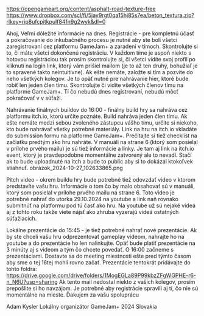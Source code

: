 https://opengameart.org/content/asphalt-road-texture-free
https://www.dropbox.com/scl/fi/5jay9rgt0qa15hj85s7ea/beton_textura.zip?rlkey=rip8ufcpitkpulf84fn9g2wyk&dl=0


Ahoj,
Veľmi dôležité informácie na dnes.
Registrácie - pre kompletnú účasť a pokračovanie do inkubačného procesu je nutné aby ste boli všetci zaregistrovaní cez platformu GameJam+ a zaradení v tímoch. Skontrolujte si to, či máte všetci dokončenú registráciu. V každom tíme je aspoň niekto s hotovou registráciou tak prosím skontrolujte si, či všetci vidíte svoj profil po kliknutí na login link, ktorý vám prišiel mailom (je to až ten druhý, bohužiaľ je to spravené takto neintuitívne). Ak ešte nemáte, založte si tím a pozvite do neho všetkých kolegov. Je to opäť nutné pre nahrávanie hier, ktoré bude robiť len jeden člen tímu. Skontrolujte či vidíte všetkých členov tímu na platforme GameJam+. Tí čo nebudú dnes registrovaní, nebudú môcť pokračovať v v súťaži.

Nahrávanie finálnych buildov do 16:00 - finálny build hry sa nahráva cez platformu itch.io, ktorú určite poznáte. Build nahráva jeden člen tímu. Ak ešte nemáte medzi sebou zvoleného zástupcu vášho tímu, určite si niekoho, kto bude nahrávať všetky potrebné materiály. Link na hru na itch.io vkladáte do submission formu na platforme GameJam+. Prečítajte si tiež checklist na začiatku predtým ako hru nahráte. V manuáli na strane 6 (ktorý som posielal v prílohe prvého mailu) je sú tiež informácie a linky. Je tam aj link na itch.io event, ktorý je pravdepodobne momentálne zatvorený ale to nevadí. Stačí ak to bude uploadnuté na itch a bude to public aby si to dokázal ktokoľvek stiahnuť. 
obrázok_2024-10-27_102633865.png

Pitch video - okrem buildu hry bude potrebné tiež odovzdať video v ktorom predstavíte vašu hru. Informácie o tom čo by malo obsahovať sú v manuáli, ktorý som posielal v prílohe prvého mailu na strane 6. Toto video je potrebné nahrať do utorka 29.10.2024 na youtube a link naň rovnako submitnúť na platformu pod tú časť ako hru. Na youtube už sú nejaké videá aj z tohto roku takže viete nájsť ako zhruba vyzerajú videá ostatných súťažiacich.

Lokálne prezentácie do 15:45 - je tiež potrebné nahrať nové prezentácie. Ak by ste chceli vašu hru odprezentovať gameplay videom, nahrajte ho na youtube a do prezentácie ho len nalinkujte. Opäť bude platiť prezentácie na 3 minúty aj s videom a tým čo chcete povedať. O 16:00 začneme s prezentáciami. Dostavte sa do meeting miestnosti ešte pred týmto časom aby sme o tej 16tej mohli rovno začať. Prezentácie tentokrát pridávajte do tohto foldra:
https://drive.google.com/drive/folders/1MogEGLa89P99kbzZFgWGPHE-r6-n_N6U?usp=sharing
Ak tento mail nedostal niekto z vašich kolegov, prosím prepošlite si ho navzájom. Je potrebné aby registrácie spravili aj tí, čo nie sú momentálne na mieste.
Ďakujem za vašu spoluprácu

Adam Kysler
Lokálny organizátor GameJam+ 2024 Slovakia
